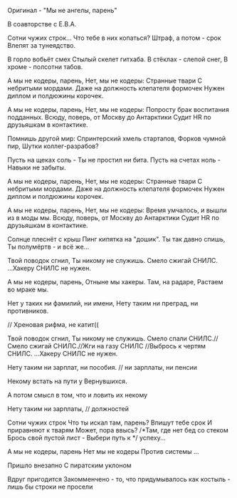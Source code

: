 Оригинал - "Мы не ангелы, парень"

В соавторстве с Е.В.А.


Сотни чужих строк...
Что тебе в них копаться?
Штраф, а потом  - срок
Влепят за тунеядство.

В горло вобьёт смех
Стылый скелет гитхаба.
В стёклах - слепой снег,
В хроме - полсотни табов.

А мы не кодеры, парень,
Нет, мы не кодеры:
Странные твари
С небритыми мордами.
Даже на должность клепателя формочек
Нужен диплом и полдюжины корочек.


А мы не кодеры, парень,
Нет, мы не кодеры:
Попросту брак воспитания подданных.
Всюду, поверь, от Москву до Антарктики
Судит HR по друзьяшкам в контактике.



Помнишь другой мир:
Спринтерский хмель стартапов,
Форков чумной пир,
Шутки коллег-разрабов?

Пусть на  щеках соль -
Ты не простил ни бита.
Пусть на счетах ноль -
Навыки не забыты.

А мы не кодеры, парень,
Нет, мы не кодеры:
Странные твари
С небритыми мордами.
Даже на должность клепателя формочек
Нужен диплом и полдюжины корочек.


А мы не кодеры, парень,
Нет, мы не кодеры:
Время умчалось, и вышли из в моды мы.
Всюду, поверь, от Москву до Антарктики
Судит HR по друзьяшкам в контактике.











Солнце плеснёт с крыш
Пинг кипятка на "дошик".
Ты так давно спишь,
Ты полумёртв - и всё же...


Твой поводок сгнил,
Ты никому не служишь.
Смело сжигай СНИЛС.
...Хакеру СНИЛС не нужен.



А мы не кодеры, парень,
Отныне мы хакеры.
Там, на радаре,
Растаем во мраке мы.



Нет у таких ни фамилий, ни имени,
Нету таким ни преград, ни противников.

// Хреновая рифма, не катит((




Твой поводок сгнил,
Ты никому не служишь.
Смело спали СНИЛС.//Смело сжигай СНИЛС.//Жги на газу СНИЛС //Выбрось к чертям СНИЛС.
...Хакеру СНИЛС не нужен.



Нету таким ни зарплат, ни пособия. // ни зарплаты, ни пенсии

Некому встать на пути у Вернувшихся.


А потом смысл в том, что и ловить их некому



Нету таким ни зарплаты,   // должностей



Сотни чужих строк
Что ты искал там, парень?
Впишут тебе срок
И приравняют к тварям
Может, пора ввысь?
/*Там, где нет бед со стеком
Брось свой пустой лист -
Выбери путь к */ успеху...

А мы не кодеры, парень
Нет мы не кодеры
Против системы
...

Пришло внезапно
С пиратским уклоном

Вдруг пригодится
Закомменчено - то, что придумывалось как костыль - лишь бы строки не просели

